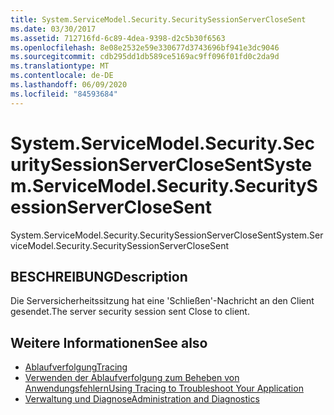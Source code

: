 ```yaml
---
title: System.ServiceModel.Security.SecuritySessionServerCloseSent
ms.date: 03/30/2017
ms.assetid: 712716fd-6c89-4dea-9398-d2c5b30f6563
ms.openlocfilehash: 8e08e2532e59e330677d3743696bf941e3dc9046
ms.sourcegitcommit: cdb295dd1db589ce5169ac9ff096f01fd0c2da9d
ms.translationtype: MT
ms.contentlocale: de-DE
ms.lasthandoff: 06/09/2020
ms.locfileid: "84593684"
---
```

# <a name="systemservicemodelsecuritysecuritysessionserverclosesent"></a><span data-ttu-id="6e131-102">System.ServiceModel.Security.SecuritySessionServerCloseSent</span><span class="sxs-lookup"><span data-stu-id="6e131-102">System.ServiceModel.Security.SecuritySessionServerCloseSent</span></span>
<span data-ttu-id="6e131-103">System.ServiceModel.Security.SecuritySessionServerCloseSent</span><span class="sxs-lookup"><span data-stu-id="6e131-103">System.ServiceModel.Security.SecuritySessionServerCloseSent</span></span>  
  
## <a name="description"></a><span data-ttu-id="6e131-104">BESCHREIBUNG</span><span class="sxs-lookup"><span data-stu-id="6e131-104">Description</span></span>  
 <span data-ttu-id="6e131-105">Die Serversicherheitssitzung hat eine 'Schließen'-Nachricht an den Client gesendet.</span><span class="sxs-lookup"><span data-stu-id="6e131-105">The server security session sent Close to client.</span></span>  
  
## <a name="see-also"></a><span data-ttu-id="6e131-106">Weitere Informationen</span><span class="sxs-lookup"><span data-stu-id="6e131-106">See also</span></span>

- [<span data-ttu-id="6e131-107">Ablaufverfolgung</span><span class="sxs-lookup"><span data-stu-id="6e131-107">Tracing</span></span>](index.md)
- [<span data-ttu-id="6e131-108">Verwenden der Ablaufverfolgung zum Beheben von Anwendungsfehlern</span><span class="sxs-lookup"><span data-stu-id="6e131-108">Using Tracing to Troubleshoot Your Application</span></span>](using-tracing-to-troubleshoot-your-application.md)
- [<span data-ttu-id="6e131-109">Verwaltung und Diagnose</span><span class="sxs-lookup"><span data-stu-id="6e131-109">Administration and Diagnostics</span></span>](../index.md)
